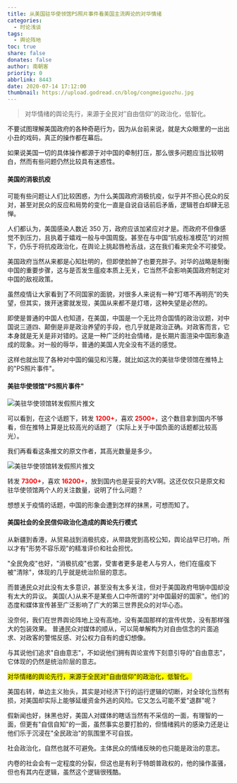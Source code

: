```yaml
---
title: 从美国驻华使领馆PS照片事件看美国主流舆论的对华情绪
categories:
  - 时论浅谈
tags:
  - 舆论阵地
toc: true
share: false
donates: false
author: 南朝客
priority: 0
abbrlink: 8443
date: 2020-07-14 17:12:00
thumbnail: https://upload.godread.cn/blog/congmeiguozhu.jpg
---
```


> 对华情绪的舆论先行，来源于全民对″自由信仰″的政治化，低智化。

<!-- more -->

不要试图理解美国政府的各种奇葩行为，因为从台前来说，就是大众眼里的一出出小丑的戏码，真正的操作都在幕后。

如果说美国一切的具体操作都源于对中国的牵制打压，那么很多问题应当比较明白，然而有些问题仍然比较具有迷惑性。
<br>

#### **美国的消极抗疫**

可能有些问题让人们比较困惑，为什么美国政府消极抗疫，似乎并不担心民众的反对，甚至对民众的反应和局势的变化一直是自说自话前后矛盾，逻辑苍白却肆无忌惮。

人们都认为，美国感染人数近 350 万，政府应该加紧应对才是。而政府不但像感觉不到压力，且执着于嬉戏一般与中国周旋。甚至在与中国“抗疫标准模范”的对照下，仍乐于将抗疫政治化，在舆论上挑起唇枪舌战，这在我们看来完全不可接受。

美国政府当然从来都是心知肚明的，但即使脸肿了也要充胖子。对华的战略是制衡中国的重要步骤，这与是否发生瘟疫本质上无关，它当然不会影响美国政府制定对中国的敌视政策。

虽然疫情让大家看到了不同国家的面貌，对很多人来说有一种“灯塔不再明亮”的失望，但其实，拨开迷雾就发现，美国从来都不是灯塔，这种失望是必然的。

即使是普通的中国人也知道，在美国，中国是一个无比符合国情的政治议题，对中国说三道四、颠倒是非是政治养望的手段，也几乎就是政治正确。对政客而言，它本身就是无关是非对错的。这是一种广泛的社会情绪，是长期片面渲染中国形象造成的现象。对一般的辱华，普通的美国人完全没有不适的感觉。

这样也就出现了各种对中国的偏见和污蔑，就比如这次的美驻华使领馆在推特上的"PS照片事件"。
<br>

#### **美驻华使领馆"PS照片事件"**

![美驻华使领馆转发假照片推文](https://upload.godread.cn/blog/congmeiguozhu_01.jpg)

可以看到，在这个话题下，转发 <font color="red">**1200+**</font>，喜欢  <font color="red">**2500+**</font>，这个数目拿到国内不够看，但在推特上算是比较高光的话题了（实际上关于中国负面的话题都比较高光）。

我们再看看这条推文的原文作者，其高光数量是多少。

![美驻华使领馆转发假照片推文](https://upload.godread.cn/blog/congmeiguozhu_02.jpg)

转发  <font color="red">**7300+**</font>，喜欢  <font color="red">**16200+**</font>，放到国内也是妥妥的大V啊。这还仅仅只是原文和驻华使领馆两个人的关注数量，说明了什么问题？

想想关于疫情的话题，中国的形象会遭到怎样的抹黑，可想而知了。
<br>

#### **美国社会的全民信仰政治化造成的舆论先行模式**

从新疆到香港，从贸易战到消极抗疫，从带路党到高校公知，舆论战早已打响，所以才有"形势不容乐观"的精准评价和社会担忧。

"全民免疫"也好，"消极抗疫"也罢，受害者更多是老人与穷人，他们在瘟疫下被"清除"，体现的几乎就是统治阶层的意志。

而普通民众对此没有太多意识，甚至没有太多关注，但对于美国政府甩锅中国却没有太大的异议。
美国(人)从来不是某些人口中所谓的"对中国最好的国家"。他们的态度和媒体宣传甚至广泛影响了广大的第三世界民众的对华心态。

没奈何，我们在世界舆论阵地上没有高地，没有美国那样的宣传优势，没有那样强大的包装效果。
普通民众对媒体的顺从，可以简单解构为对自由信念的片面追求、对政客的警惕反感、对公权力自有的虚幻想像。

与其说他们追求"自由意志"，不如说他们拥有舆论宣传下刻意引导的"自由意志"，它体现的仍然是统治阶层的意志。

 <span style="background: yellow">对华情绪的舆论先行，来源于全民对"自由信仰"的政治化，低智化。</span>

美国右转，单边主义抬头，其实是对经济下行的运行逻辑的切断，对全球化当然有损，对美国却实际上能够延缓资金外逃的风险。它又怎么可能不爱"退群"呢？

假新闻也好，抹黑也好，美国人对媒体的瞎话当然有不采信的一面，有理智的一面，但更有"自信自知"的一面，虽然事实总要打脸的，但情绪鸦片的感染力还是让他们乐于沉浸在"全民政治"的氛围里不可自拔。

社会政治化，自然也就不可避免。主体民众的情绪反映的也只能是政治的意志。

内卷的社会会有一定程度的分裂，但这也是有利于特朗普政权的，他的操作虽骚，但也有其内在逻辑，虽然这个逻辑很残酷。
